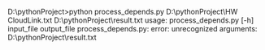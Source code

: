 D:\pythonProject>python process_depends.py D:\pythonProject\HW CloudLink.txt D:\pythonProject\result.txt
usage: process_depends.py [-h] input_file output_file
process_depends.py: error: unrecognized arguments: D:\pythonProject\result.txt
